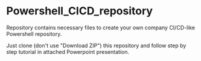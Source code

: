 # Powershell_CICD_repository
Repository contains necessary files to create your own company CI/CD-like Powershell repository.

Just clone (don't use "Download ZIP") this repository and follow step by step tutorial in attached Powerpoint presentation.
